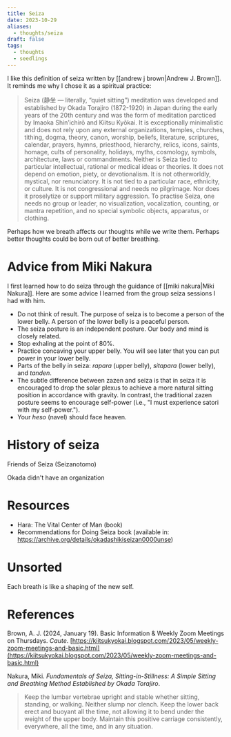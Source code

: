 ```yaml
---
title: Seiza
date: 2023-10-29
aliases:
  - thoughts/seiza
draft: false
tags:
  - thoughts
  - seedlings
---
```

I like this definition of seiza written by [[andrew j brown|Andrew J. Brown]]. It reminds me why I chose it as a spiritual practice:

>Seiza (静坐 — literally, “quiet sitting”) meditation was developed and established by Okada Torajiro (1872-1920) in Japan during the early years of the 20th century and was the form of meditation parcticed by Imaoka Shin’ichirō and Kiitsu Kyōkai. It is exceptionally minimalistic and does not rely upon any external organizations, temples, churches, tithing, dogma, theory, canon, worship, beliefs, literature, scriptures, calendar, prayers, hymns, priesthood, hierarchy, relics, icons, saints, homage, cults of personality, holidays, myths, cosmology, symbols, architecture, laws or commandments. Neither is Seiza tied to particular intellectual, rational or medical ideas or theories. It does not depend on emotion, piety, or devotionalism. It is not otherworldly, mystical, nor renunciatory. It is not tied to a particular race, ethnicity, or culture. It is not congressional and needs no pilgrimage. Nor does it proselytize or support military aggression. To practise Seiza, one needs no group or leader, no visualization, vocalization, counting, or mantra repetition, and no special symbolic objects, apparatus, or clothing.

Perhaps how we breath affects our thoughts while we write them. Perhaps better thoughts could be born out of better breathing.

# Advice from Miki Nakura

I first learned how to do seiza through the guidance of [[miki nakura|Miki Nakura]]. Here are some advice I learned from the group seiza sessions I had with him.

- Do not think of result. The purpose of seiza is to become a person of the lower belly. A person of the lower belly is a peaceful person.
- The seiza posture is an independent posture. Our body and mind is closely related.
- Stop exhaling at the point of 80%.
- Practice concaving your upper belly. You will see later that you can put power in your lower belly.
- Parts of the belly in seiza: *rapara* (upper belly), *sitapara* (lower belly), and *tanden*.
- The subtle difference between zazen and seiza is that in seiza it is encouraged to drop the solar plexus to achieve a more natural sitting position in accordance with gravity. In contrast, the traditional zazen posture seems to encourage self-power (i.e., "I must experience satori with my self-power.").
- Your *heso* (navel) should face heaven.

# History of seiza

Friends of Seiza (Seizanotomo)

Okada didn't have an organization

# Resources

- Hara: The Vital Center of Man (book)
- Recommendations for Doing Seiza book (available in: https://archive.org/details/okadashikiseizan0000unse)

# Unsorted

Each breath is like a shaping of the new self.

# References

Brown, A. J. (2024, January 19). Basic Information & Weekly Zoom Meetings on Thursdays. _Caute_. [https://kiitsukyokai.blogspot.com/2023/05/weekly-zoom-meetings-and-basic.html](https://kiitsukyokai.blogspot.com/2023/05/weekly-zoom-meetings-and-basic.html)

Nakura, Miki. _Fundamentals of Seiza, Sitting-in-Stillness: A Simple Sitting and Breathing Method Established by Okada Torajiro_.

>Keep the lumbar vertebrae upright and stable whether sitting, standing, or walking. Neither slump nor clench. Keep the lower back erect and buoyant all the time, not allowing it to bend under the weight of the upper body. Maintain this positive carriage consistently, everywhere, all the time, and in any situation.